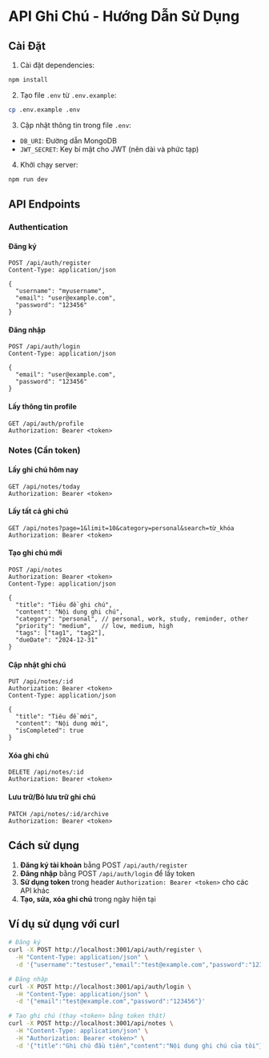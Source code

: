 # API Ghi Chú - Hướng Dẫn Sử Dụng

## Cài Đặt

1. Cài đặt dependencies:
```bash
npm install
```

2. Tạo file `.env` từ `.env.example`:
```bash
cp .env.example .env
```

3. Cập nhật thông tin trong file `.env`:
- `DB_URI`: Đường dẫn MongoDB 
- `JWT_SECRET`: Key bí mật cho JWT (nên dài và phức tạp)

4. Khởi chạy server:
```bash
npm run dev
```

## API Endpoints

### Authentication

#### Đăng ký
```
POST /api/auth/register
Content-Type: application/json

{
  "username": "myusername",
  "email": "user@example.com", 
  "password": "123456"
}
```

#### Đăng nhập
```
POST /api/auth/login
Content-Type: application/json

{
  "email": "user@example.com",
  "password": "123456"
}
```

#### Lấy thông tin profile
```
GET /api/auth/profile
Authorization: Bearer <token>
```

### Notes (Cần token)

#### Lấy ghi chú hôm nay
```
GET /api/notes/today
Authorization: Bearer <token>
```

#### Lấy tất cả ghi chú
```
GET /api/notes?page=1&limit=10&category=personal&search=từ_khóa
Authorization: Bearer <token>
```

#### Tạo ghi chú mới
```
POST /api/notes
Authorization: Bearer <token>
Content-Type: application/json

{
  "title": "Tiêu đề ghi chú",
  "content": "Nội dung ghi chú",
  "category": "personal", // personal, work, study, reminder, other
  "priority": "medium",   // low, medium, high
  "tags": ["tag1", "tag2"],
  "dueDate": "2024-12-31"
}
```

#### Cập nhật ghi chú
```
PUT /api/notes/:id
Authorization: Bearer <token>
Content-Type: application/json

{
  "title": "Tiêu đề mới",
  "content": "Nội dung mới",
  "isCompleted": true
}
```

#### Xóa ghi chú
```
DELETE /api/notes/:id
Authorization: Bearer <token>
```

#### Lưu trữ/Bỏ lưu trữ ghi chú
```
PATCH /api/notes/:id/archive
Authorization: Bearer <token>
```

## Cách sử dụng

1. **Đăng ký tài khoản** bằng POST `/api/auth/register`
2. **Đăng nhập** bằng POST `/api/auth/login` để lấy token
3. **Sử dụng token** trong header `Authorization: Bearer <token>` cho các API khác
4. **Tạo, sửa, xóa ghi chú** trong ngày hiện tại

## Ví dụ sử dụng với curl

```bash
# Đăng ký
curl -X POST http://localhost:3001/api/auth/register \
  -H "Content-Type: application/json" \
  -d '{"username":"testuser","email":"test@example.com","password":"123456"}'

# Đăng nhập
curl -X POST http://localhost:3001/api/auth/login \
  -H "Content-Type: application/json" \
  -d '{"email":"test@example.com","password":"123456"}'

# Tạo ghi chú (thay <token> bằng token thật)
curl -X POST http://localhost:3001/api/notes \
  -H "Content-Type: application/json" \
  -H "Authorization: Bearer <token>" \
  -d '{"title":"Ghi chú đầu tiên","content":"Nội dung ghi chú của tôi"}'
```
